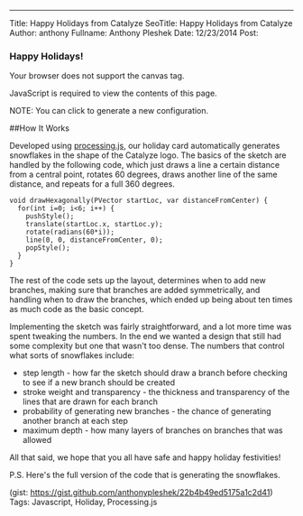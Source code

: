 ---
Title: Happy Holidays from Catalyze
SeoTitle: Happy Holidays from Catalyze
Author: anthony
Fullname: Anthony Pleshek
Date: 12/23/2014
Post:

### Happy Holidays!

<script src="/assets/js/processing.js" type="text/javascript"></script>
<div>
  <style>
    #catalyzeholidaycard {
      width:100%;
      max-width:400px;
    }
  </style>
  <canvas id="catalyzeholidaycard" data-processing-sources="/assets/js/catalyze_holiday_card.pde"
      width="400" height="400">
    <p>Your browser does not support the canvas tag.</p>
    <!-- Note: you can put any alternative content here. -->
  </canvas>
  <noscript>
    <p>JavaScript is required to view the contents of this page.</p>
  </noscript>
  <p>NOTE: You can click to generate a new configuration.</p>
</div>

##How It Works

Developed using [processing.js](http://processingjs.org/), our holiday card automatically generates snowflakes in the shape of the Catalyze logo. The basics of the sketch are handled by the following code, which just draws a line a certain distance from a central point, rotates 60 degrees, draws another line of the same distance, and repeats for a full 360 degrees.
```
void drawHexagonally(PVector startLoc, var distanceFromCenter) {
  for(int i=0; i<6; i++) {
    pushStyle();
    translate(startLoc.x, startLoc.y);
    rotate(radians(60*i));
    line(0, 0, distanceFromCenter, 0);
    popStyle();
  }
}
```

The rest of the code sets up the layout, determines when to add new branches, making sure that branches are added symmetrically, and handling when to draw the branches, which ended up being about ten times as much code as the basic concept.

Implementing the sketch was fairly straightforward, and a lot more time was spent tweaking the numbers. In the end we wanted a design that still had some complexity but one that wasn't too dense. The numbers that control what sorts of snowflakes include:
* step length - how far the sketch should draw a branch before checking to see if a new branch should be created
* stroke weight and transparency - the thickness and transparency of the lines that are drawn for each branch
* probability of generating new branches - the chance of generating another branch at each step
* maximum depth - how many layers of branches on branches that was allowed

All that said, we hope that you all have safe and happy holiday festivities!

P.S. Here's the full version of the code that is generating the snowflakes.

<style type="text/css">
  .gist-file
  .gist-data {max-height: 400px;}
  .line-data {background: #142836;}
</style>

(gist: https://gist.github.com/anthonypleshek/22b4b49ed5175a1c2d41)
Tags: Javascript, Holiday, Processing.js
